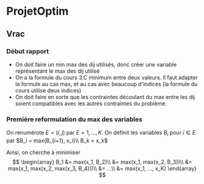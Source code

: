 # ProjetOptim

## Vrac
### Début rapport
- On doit faire un min max des dij utilisés, donc créer une variable représentant le max des dij utilisé
- On a la formule du cours 3.C minimum entre deux valeurs. Il faut adapter la formule au cas max, et au cas avec beaucoup d'indices (la formule du cours utilise deux indices)
- On doit faire en sorte que les contraintes découlant du max entre les dij soient compatibles avec les autres contraintes du problème.

### Première reformulation du max des variables
On renumérote $E = {(i,j)}$ par $E = {1, ..., K}$. On définit les variables $B_i$ pour $i \in E$ par
$B_i = max(B_{i+1}, x_i)\\
B_k = x_k$

Ainsi, on cherche à minimiser 
$$
\begin{array}
  B_1 &= max(x_1, B_2)\\
      &= max(x_1, max(x_2, B_3))\\
      &= max(x_1, max(x_2, max(x_3, B_4)))\\
      &= ...\\
      &= max(x_1, ..., x_K)
\end{array}
$$
